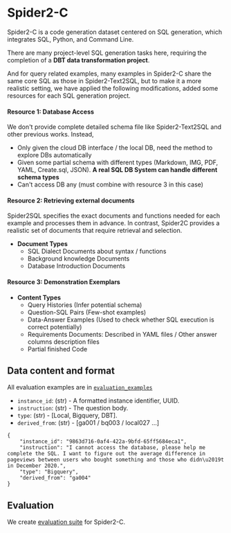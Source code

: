 # Spider2-C

Spider2-C is a code generation dataset centered on SQL generation, which integrates SQL, Python, and Command Line.

There are many project-level SQL generation tasks here, requiring the completion of a **DBT data transformation project**.

And for query related examples, many examples in Spider2-C share the same core SQL as those in Spider2-Text2SQL, but to make it a more realistic setting, we have applied the following modifications, added some resources for each SQL generation project.

#### Resource 1: Database Access
We don't provide complete detailed schema file like Spider2-Text2SQL and other previous works. Instead,
  - Only given the cloud DB interface / the local DB, need the method to explore DBs automatically
  - Given some partial schema with different types (Markdown, IMG, PDF, YAML, Create.sql, JSON). **A real SQL DB System can handle different schema types**
  - Can't access DB any (must combine with resource 3 in this case)

#### Resource 2: Retrieving external documents
Spider2SQL specifies the exact documents and functions needed for each example and processes them in advance. In contrast, Spider2C provides a realistic set of documents that require retrieval and selection.
- **Document Types**
  - SQL Dialect Documents about syntax / functions 
  - Background knowledge Documents
  - Database Introduction Documents

#### Resource 3: Demonstration Exemplars
- **Content Types**
  - Query Histories (Infer potential schema)
  - Question-SQL Pairs  (Few-shot examples)
  - Data-Answer Examples   (Used to check whether SQL execution is correct potentially)
  - Requirements Documents: Described in YAML files / Other answer columns description files
  - Partial finished Code


## Data content and format

All evaluation examples are in [`evaluation_examples`](https://github.com/xlang-ai/Spider2/tree/main/Spider2-C/evaluation_examples) 


- `instance_id`: (str) - A formatted instance identifier, UUID.
- `instruction`: (str) - The question body.
- `type`: (str) - [Local, Bigquery, DBT].
- `derived_from`: (str) - [ga001 / bq003 / local027 ...]

```
{
    "instance_id": "9863d716-0af4-422a-9bfd-65ff5684eca1", 
    "instruction": "I cannot access the database, please help me complete the SQL. I want to figure out the average difference in pageviews between users who bought something and those who didn\u2019t in December 2020.", 
    "type": "Bigquery", 
    "derived_from": "ga004"
}
```


## Evaluation

We create [evaluation suite](https://github.com/xlang-ai/Spider2/tree/main/Spider2-C/evaluation_suite) for Spider2-C.





